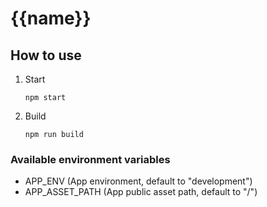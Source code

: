 # {{name}}

## How to use

1. Start
   ```
   npm start
   ```

2. Build
   ```
   npm run build
   ```

### Available environment variables
- APP_ENV (App environment, default to "development")
- APP_ASSET_PATH (App public asset path, default to "/")
